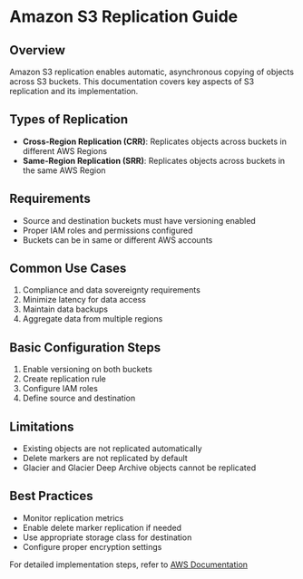 # Amazon S3 Replication Guide

## Overview

Amazon S3 replication enables automatic, asynchronous copying of objects across S3 buckets. This documentation covers key aspects of S3 replication and its implementation.

## Types of Replication

- **Cross-Region Replication (CRR)**: Replicates objects across buckets in different AWS Regions
- **Same-Region Replication (SRR)**: Replicates objects across buckets in the same AWS Region

## Requirements

- Source and destination buckets must have versioning enabled
- Proper IAM roles and permissions configured
- Buckets can be in same or different AWS accounts

## Common Use Cases

1. Compliance and data sovereignty requirements
2. Minimize latency for data access
3. Maintain data backups
4. Aggregate data from multiple regions

## Basic Configuration Steps

1. Enable versioning on both buckets
2. Create replication rule
3. Configure IAM roles
4. Define source and destination

## Limitations

- Existing objects are not replicated automatically
- Delete markers are not replicated by default
- Glacier and Glacier Deep Archive objects cannot be replicated

## Best Practices

- Monitor replication metrics
- Enable delete marker replication if needed
- Use appropriate storage class for destination
- Configure proper encryption settings

For detailed implementation steps, refer to [AWS Documentation](https://docs.aws.amazon.com/AmazonS3/latest/userguide/replication.html)
